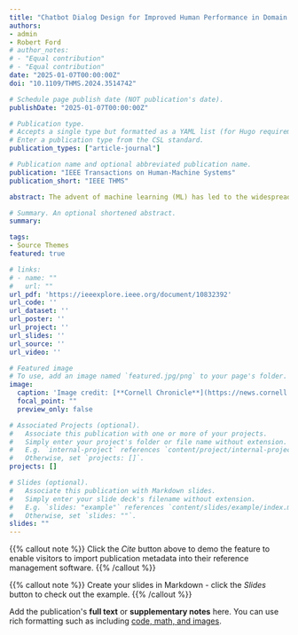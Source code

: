 ```yaml
---
title: "Chatbot Dialog Design for Improved Human Performance in Domain Knowledge Discovery"
authors:
- admin
- Robert Ford
# author_notes:
# - "Equal contribution"
# - "Equal contribution"
date: "2025-01-07T00:00:00Z"
doi: "10.1109/THMS.2024.3514742"

# Schedule page publish date (NOT publication's date).
publishDate: "2025-01-07T00:00:00Z"

# Publication type.
# Accepts a single type but formatted as a YAML list (for Hugo requirements).
# Enter a publication type from the CSL standard.
publication_types: ["article-journal"]

# Publication name and optional abbreviated publication name.
publication: "IEEE Transactions on Human-Machine Systems"
publication_short: "IEEE THMS"

abstract: The advent of machine learning (ML) has led to the widespread adoption of developing task-oriented dialog systems for scientific applications (e.g., science gateways) where voluminous information sources are retrieved and curated for domain users. Yet, there still exists a challenge in designing chatbot dialog systems that achieve widespread diffusion among scientific communities. In this article, we propose a novel Vidura advisor design framework (VADF) to develop dialog system designs for information retrieval (IR) and question-answering (QA) tasks, while enabling the quantification of system utility based on human performance in diverse application environments. We adopt a socio-technical approach in our framework for designing dialog systems by utilizing domain expert feedback, which features a sparse retriever for enabling accurate responses in QA settings using linear interpolation smoothing. We apply our VADF for an exemplar science gateway, viz. KnowCOVID-19, to conduct experiments that demonstrate the utility of dialog systems based on IR and QA performance, application utility, and perceived adoption. Experimental results show our VADF approach significantly improves IR performance against retriever baselines (up to 5% increase) and QA performance against large language models (LLMs) such as ChatGPT (up to 43% increase) on scientific literature datasets. In addition, through a usability survey, we observe that measuring application utility and human performance when applying VADF to KnowCOVID-19 translates to an increase in perceived community adoption.

# Summary. An optional shortened abstract.
summary: 

tags:
- Source Themes
featured: true

# links:
# - name: ""
#   url: ""
url_pdf: 'https://ieeexplore.ieee.org/document/10832392'
url_code: ''
url_dataset: ''
url_poster: ''
url_project: ''
url_slides: ''
url_source: ''
url_video: ''

# Featured image
# To use, add an image named `featured.jpg/png` to your page's folder. 
image:
  caption: 'Image credit: [**Cornell Chronicle**](https://news.cornell.edu/stories/2024/07/research-decision-making-mystery-ai-chatbots)'
  focal_point: ""
  preview_only: false

# Associated Projects (optional).
#   Associate this publication with one or more of your projects.
#   Simply enter your project's folder or file name without extension.
#   E.g. `internal-project` references `content/project/internal-project/index.md`.
#   Otherwise, set `projects: []`.
projects: []

# Slides (optional).
#   Associate this publication with Markdown slides.
#   Simply enter your slide deck's filename without extension.
#   E.g. `slides: "example"` references `content/slides/example/index.md`.
#   Otherwise, set `slides: ""`.
slides: ""
---
```


{{% callout note %}}
Click the *Cite* button above to demo the feature to enable visitors to import publication metadata into their reference management software.
{{% /callout %}}

{{% callout note %}}
Create your slides in Markdown - click the *Slides* button to check out the example.
{{% /callout %}}

Add the publication's **full text** or **supplementary notes** here. You can use rich formatting such as including [code, math, and images](https://docs.hugoblox.com/content/writing-markdown-latex/).
